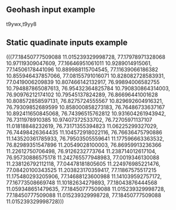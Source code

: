 ## Geohash input example
t9ywx,t9yy8

## Static quadinate inputs example

(((77.18450777509088 11.015239329998728, 77.17978971328068 10.97119309047609, 77.16646951061011 10.9289014915061, 77.14506178441096 10.889988115704545, 77.11639066186382 10.855946437857066, 77.08155791016071 10.828082728583931, 77.0419006209839 10.807466142132917, 76.99894006582755 10.794887865087613, 76.95432364825784 10.790830864314003, 76.90976212174102 10.79545137824289, 76.86696441001628 10.808572858597131, 76.8275724555567 10.829692604916321, 76.79309852689599 10.858000858273183, 76.76486733637167 10.892411650845068, 76.74396515762812 10.931604261943942, 76.7311978910385 10.97407372533702, 76.72705971137107 11.01818848232619, 76.73171355394823 11.06225299327029, 76.74498426364435 11.104572918022116, 76.76636475790886 11.143520361785933, 76.79503505559641 11.177596663363532, 76.82989351547896 11.20549028100003, 76.86959913236366 11.22612750706498, 76.9126232773764 11.238714012617104, 76.95730886575178 11.242765577948983, 77.0019346130088 11.238126792112118, 77.04478181805605 11.224976985221476, 77.08420100343525 11.203823170359417, 77.11867575517215 11.175480293205906, 77.14688123600988 11.141039592757172, 77.16773508669748 11.10182634279893, 77.18043876444568 11.059348651479635, 77.18450777509088 11.015239329998728, 77.18450777509088 11.015239329998728, 77.18450777509088 11.015239329998728)))